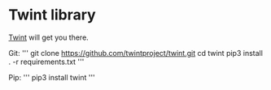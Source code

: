 # Twint library 

[Twint](https://pypi.org/project/twint/) will get you there.

Git:
'''
git clone https://github.com/twintproject/twint.git
cd twint
pip3 install . -r requirements.txt
'''

Pip:
'''
pip3 install twint
'''